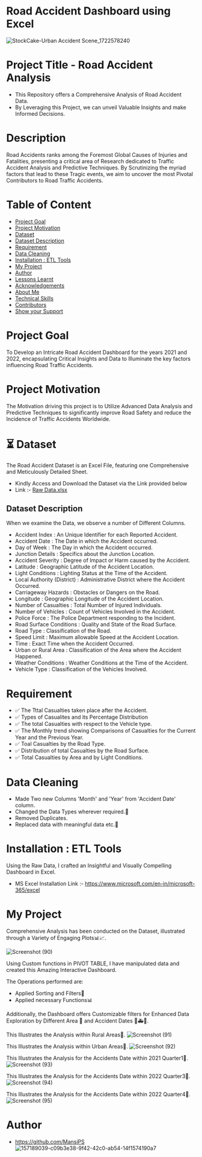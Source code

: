 # Road Accident Dashboard using Excel

![StockCake-Urban Accident Scene_1722578240](https://github.com/user-attachments/assets/042f54d7-7600-4c26-85a6-313c13bfbb73)

# Project Title - Road Accident Analysis

- This Repository offers a Comprehensive Analysis of Road Accident Data. 
- By Leveraging this Project, we can unveil Valuable Insights and make Informed Decisions.

# Description

Road Accidents ranks among the Foremost Global Causes of Injuries and Fatalities, presenting a critical area of Research dedicated to Traffic Accident Analysis and Predictive Techniques. By Scrutinizing the myriad factors that lead to these Tragic events, we aim to uncover the most Pivotal Contributors to Road Traffic Accidents.

# Table of Content

- [Project Goal](#Project-Goal)
- [Project Motivation](#Project-Motivation)
- [Dataset](#Dataset)
- [Dataset Description](#Dataset-Description)
- [Requirement](#Requirement)
- [Data Cleaning](#Data-Cleaning)
- [Installation : ETL Tools](#Installation)
- [My Project](#My-Project)
- [Author](#Author)
- [Lessons Learnt](#Lessons-Learnt)
- [Acknowledgements](#Acknowledgements)
- [About Me](#About-Me)
- [Technical Skills](#Technical-Skills)
- [Contributors](#Contributors)
- [Show your Support](#Show-your-Support)

# Project Goal

To Develop an Intricate Road Accident Dashboard for the years 2021 and 2022, encapsulating Critical Insights and Data to Illuminate the key factors influencing Road Traffic Accidents.

# Project Motivation

The Motivation driving this project is to Utilize Advanced Data Analysis and Predictive Techniques to significantly improve Road Safety and reduce the Incidence of Traffic Accidents Worldwide.

# ⏳ Dataset

The Road Accident Dataset is an Excel File, featuring one Comprehensive and Meticulously Detailed Sheet.
- Kindly Access and Download the Dataset via the Link provided below
- Link :- [Raw Data.xlsx](https://github.com/user-attachments/files/16469050/Raw.Data.xlsx)

## Dataset Description

When we examine the Data, we observe a number of Different Columns.

- Accident Index : An Unique Identifier for each Reported Accident.
- Accident Date : The Date in which the Accident occurred.
- Day of Week : The Day in which the Accident occurred.
- Junction Details : Specifics about the Junction Location.
- Accident Severity : Degree of Impact or Harm caused by the Accident.
- Latitude : Geographic Latitude of the Accident Location.
- Light Conditions : Lighting Status at the Time of the Accident.
- Local Authority (District) : Administrative District where the Accident Occurred.
- Carriageway Hazards : Obstacles or Dangers on the Road.
- Longitude : Geographic Longitude of the Accident Location.
- Number of Casualties : Total Number of Injured Individuals.
- Number of Vehicles : Count of Vehicles Involved in the Accident.
- Police Force : The Police Department responding to the Incident.
- Road Surface Conditions : Quality and State of the Road Surface.
- Road Type : Classification of the Road.
- Speed Limit : Maximum allowable Speed at the Accident Location.
- Time : Exact Time when the Accident Occurred.
- Urban or Rural Area : Classification of the Area where the Accident Happened.
- Weather Conditions : Weather Conditions at the Time of the Accident.
- Vehicle Type : Classification of the Vehicles Involved.

# Requirement

- ✅ The Tttal Casualties taken place after the Accident.
- ✅ Types of Casualites and its Percentage Distribution 
- ✅ The total Casualties with respect to the Vehicle type.
- ✅ The Monthly trend showing Comparisons of Casualties for the Current Year and the Previous Year.
- ✅ Toal Casualties by the Road Type.
- ✅ Distribution of total Casualties by the Road Surface.
- ✅ Total Casualties by Area and by Light Conditions.


# Data Cleaning

- Made Two new Columns 'Month' and 'Year' from 'Accident Date' column.
- Changed the Data Types wherever required.📅
- Removed Duplicates.
- Replaced data with meaningful data etc.📝

# Installation : ETL Tools

Using the Raw Data, I crafted an Insightful and Visually Compelling Dashboard in Excel.
- MS Excel Installation Link :- https://www.microsoft.com/en-in/microsoft-365/excel

# My Project

Comprehensive Analysis has been conducted on the Dataset, illustrated through a Variety of Engaging Plots📊📈.

![Screenshot (90)](https://github.com/user-attachments/assets/27905920-bab3-4f5b-a2fb-c3d911216aeb)

Using Custom functions in PIVOT TABLE, I have manipulated data and created this Amazing Interactive Dashboard.

The Operations performed are:
- Applied Sorting and Filters📶
- Applied necessary Functions📊

Additionally, the Dashboard offers Customizable filters for Enhanced Data Exploration by Different Area 📍 and Accident Dates 📅🚑🚨.

This Illustrates the Analysis within Rural Areas📍.
![Screenshot (91)](https://github.com/user-attachments/assets/1e3f8386-904e-4723-bd59-d94bf8cf30d1)

This Illustrates the Analysis within Urban Areas📍.
![Screenshot (92)](https://github.com/user-attachments/assets/9e43979b-26bc-430e-926a-493b14181ade)

This Illustrates the Analysis for the Accidents Date within 2021 Quarter1📅.
![Screenshot (93)](https://github.com/user-attachments/assets/bc2f13dc-8cbe-409c-ab11-4791a5469eda)

This Illustrates the Analysis for the Accidents Date within 2022 Quarter3📅.
![Screenshot (94)](https://github.com/user-attachments/assets/7957550d-c142-4c6f-89c6-fff7ca476d7a)

This Illustrates the Analysis for the Accidents Date within 2022 Quarter4📅.
![Screenshot (95)](https://github.com/user-attachments/assets/33c6dfe8-b31b-4a50-8482-3ff80f13786e)


# Author   

- https://github.com/MansiPS 
![157189039-c09b3e38-9f42-42c0-ab54-14f1574190a7](https://github.com/user-attachments/assets/918f0183-1331-43d1-8de5-f074326c2cfb)





















